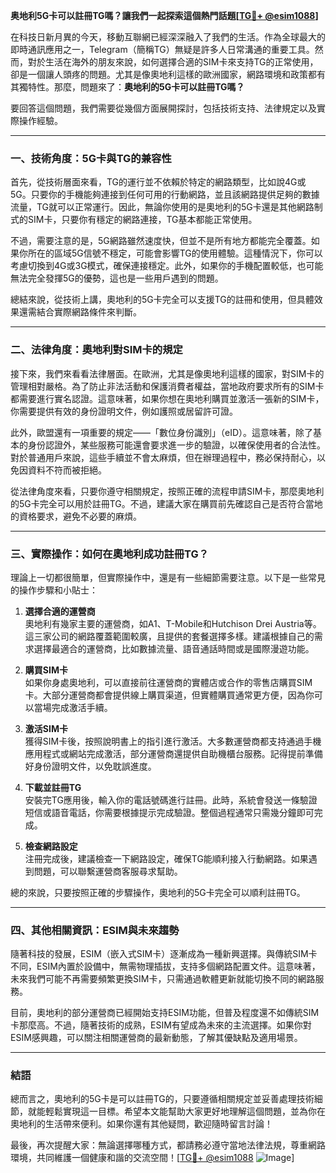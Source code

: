 **奥地利5G卡可以註冊TG嗎？讓我們一起探索這個熱門話題[[TG💪+ @esim1088](https://t.me/s/esim1088)]**

在科技日新月異的今天，移動互聯網已經深深融入了我們的生活。作為全球最大的即時通訊應用之一，Telegram（簡稱TG）無疑是許多人日常溝通的重要工具。然而，對於生活在海外的朋友來說，如何選擇合適的SIM卡來支持TG的正常使用，卻是一個讓人頭疼的問題。尤其是像奧地利這樣的歐洲國家，網路環境和政策都有其獨特性。那麼，問題來了：**奧地利的5G卡可以註冊TG嗎？**

要回答這個問題，我們需要從幾個方面展開探討，包括技術支持、法律規定以及實際操作經驗。

---

### 一、技術角度：5G卡與TG的兼容性

首先，從技術層面來看，TG的運行並不依賴於特定的網路類型，比如說4G或5G。只要你的手機能夠連接到任何可用的行動網路，並且該網路提供足夠的數據流量，TG就可以正常運行。因此，無論你使用的是奧地利的5G卡還是其他網路制式的SIM卡，只要你有穩定的網路連接，TG基本都能正常使用。

不過，需要注意的是，5G網路雖然速度快，但並不是所有地方都能完全覆蓋。如果你所在的區域5G信號不穩定，可能會影響TG的使用體驗。這種情況下，你可以考慮切換到4G或3G模式，確保連接穩定。此外，如果你的手機配置較低，也可能無法完全發揮5G的優勢，這也是一些用戶遇到的問題。

總結來說，從技術上講，奧地利的5G卡完全可以支援TG的註冊和使用，但具體效果還需結合實際網路條件來判斷。

---

### 二、法律角度：奧地利對SIM卡的規定

接下來，我們來看看法律層面。在歐洲，尤其是像奧地利這樣的國家，對SIM卡的管理相對嚴格。為了防止非法活動和保護消費者權益，當地政府要求所有的SIM卡都需要進行實名認證。這意味著，如果你想在奧地利購買並激活一張新的SIM卡，你需要提供有效的身份證明文件，例如護照或居留許可證。

此外，歐盟還有一項重要的規定——「數位身份識別」（eID）。這意味著，除了基本的身份認證外，某些服務可能還會要求進一步的驗證，以確保使用者的合法性。對於普通用戶來說，這些手續並不會太麻煩，但在辦理過程中，務必保持耐心，以免因資料不符而被拒絕。

從法律角度來看，只要你遵守相關規定，按照正確的流程申請SIM卡，那麼奧地利的5G卡完全可以用於註冊TG。不過，建議大家在購買前先確認自己是否符合當地的資格要求，避免不必要的麻煩。

---

### 三、實際操作：如何在奧地利成功註冊TG？

理論上一切都很簡單，但實際操作中，還是有一些細節需要注意。以下是一些常見的操作步驟和小貼士：

1. **選擇合適的運營商**  
   奧地利有幾家主要的運營商，如A1、T-Mobile和Hutchison Drei Austria等。這三家公司的網路覆蓋範圍較廣，且提供的套餐選擇多樣。建議根據自己的需求選擇最適合的運營商，比如數據流量、語音通話時間或是國際漫遊功能。

2. **購買SIM卡**  
   如果你身處奧地利，可以直接前往運營商的實體店或合作的零售店購買SIM卡。大部分運營商都會提供線上購買渠道，但實體購買通常更方便，因為你可以當場完成激活手續。

3. **激活SIM卡**  
   獲得SIM卡後，按照說明書上的指引進行激活。大多數運營商都支持通過手機應用程式或網站完成激活，部分運營商還提供自助機櫃台服務。記得提前準備好身份證明文件，以免耽誤進度。

4. **下載並註冊TG**  
   安裝完TG應用後，輸入你的電話號碼進行註冊。此時，系統會發送一條驗證短信或語音電話，你需要根據提示完成驗證。整個過程通常只需幾分鐘即可完成。

5. **檢查網路設定**  
   注冊完成後，建議檢查一下網路設定，確保TG能順利接入行動網路。如果遇到問題，可以聯繫運營商客服尋求幫助。

總的來說，只要按照正確的步驟操作，奧地利的5G卡完全可以順利註冊TG。

---

### 四、其他相關資訊：ESIM與未來趨勢

隨著科技的發展，ESIM（嵌入式SIM卡）逐漸成為一種新興選擇。與傳統SIM卡不同，ESIM內置於設備中，無需物理插拔，支持多個網路配置文件。這意味著，未來我們可能不再需要頻繁更換SIM卡，只需通過軟體更新就能切換不同的網路服務。

目前，奧地利的部分運營商已經開始支持ESIM功能，但普及程度還不如傳統SIM卡那麼高。不過，隨著技術的成熟，ESIM有望成為未來的主流選擇。如果你對ESIM感興趣，可以關注相關運營商的最新動態，了解其優缺點及適用場景。

---

### 結語

總而言之，奧地利的5G卡是可以註冊TG的，只要遵循相關規定並妥善處理技術細節，就能輕鬆實現這一目標。希望本文能幫助大家更好地理解這個問題，並為你在奧地利的生活帶來便利。如果你還有其他疑問，歡迎隨時留言討論！

最後，再次提醒大家：無論選擇哪種方式，都請務必遵守當地法律法規，尊重網路環境，共同維護一個健康和諧的交流空間！[[TG💪+ @esim1088](https://t.me/s/esim1088) ![Image](https://i.postimg.cc/4NQfJmqS/Snipaste-2025-05-13-00-14-12.png)]